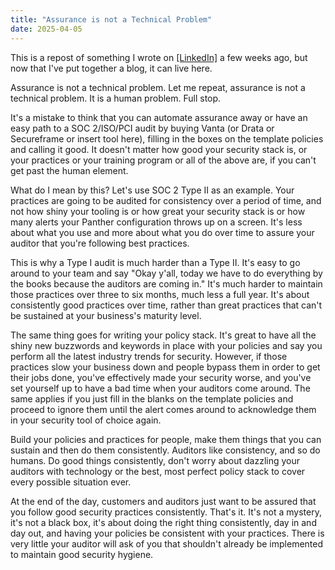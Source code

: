 ```yaml
---
title: "Assurance is not a Technical Problem"
date: 2025-04-05
---
```

This is a repost of something I wrote on [[LinkedIn]](https://www.linkedin.com/feed/update/urn:li:activity:7304863651113394176/) a few weeks ago, but now that I've put together a blog, it can live here. 

Assurance is not a technical problem. Let me repeat, assurance is not a technical problem. It is a human problem. Full stop.

It's a mistake to think that you can automate assurance away or have an easy path to a SOC 2/ISO/PCI audit by buying Vanta (or Drata or Secureframe or insert tool here), filling in the boxes on the template policies and calling it good. It doesn't matter how good your security stack is, or your practices or your training program or all of the above are, if you can't get past the human element. 

What do I mean by this? Let's use SOC 2 Type II as an example. Your practices are going to be audited for consistency over a period of time, and not how shiny your tooling is or how great your security stack is or how many alerts your Panther configuration throws up on a screen. It's less about what you use and more about what you do over time to assure your auditor that you're following best practices.

This is why a Type I audit is much harder than a Type II. It's easy to go around to your team and say "Okay y'all, today we have to do everything by the books because the auditors are coming in." It's much harder to maintain those practices over three to six months, much less a full year. It's about consistently good practices over time, rather than great practices that can't be sustained at your business's maturity level.

The same thing goes for writing your policy stack. It's great to have all the shiny new buzzwords and keywords in place with your policies and say you perform all the latest industry trends for security. However, if those practices slow your business down and people bypass them in order to get their jobs done, you've effectively made your security worse, and you've set yourself up to have a bad time when your auditors come around. The same applies if you just fill in the blanks on the template policies and proceed to ignore them until the alert comes around to acknowledge them in your security tool of choice again. 

Build your policies and practices for people, make them things that you can sustain and then do them consistently. Auditors like consistency, and so do humans. Do good things consistently, don't worry about dazzling your auditors with technology or the best, most perfect policy stack to cover every possible situation ever. 

At the end of the day, customers and auditors just want to be assured that you follow good security practices consistently. That's it. It's not a mystery, it's not a black box, it's about doing the right thing consistently, day in and day out, and having your policies be consistent with your practices. There is very little your auditor will ask of you that shouldn't already be implemented to maintain good security hygiene.
